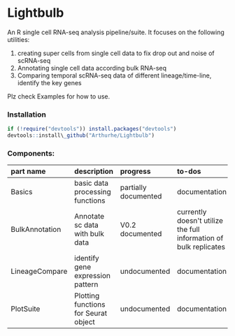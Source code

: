 # Lightbulb

An R single cell RNA-seq analysis pipeline/suite. It focuses on the following utilities:  
1. creating super cells from single cell data to fix drop out and noise of scRNA-seq
2. Annotating single cell data according bulk RNA-seq  
3. Comparing temporal scRNA-seq data of different lineage/time-line, identify the key genes  
  
Plz check Examples for how to use.

### Installation

```R  
if (!require("devtools")) install.packages("devtools")
devtools::install\_github("Arthurhe/Lightbulb")
```

### Components:

|part name	| description	         | progress |	to-dos |
|:------------- |:-------------------------- |:---------- |:---------------------------|
|Basics		| basic data processing functions| partially documented | documentation |
|BulkAnnotation	| Annotate sc data with bulk data   | V0.2 documented | currently doesn't utilize the full information of bulk replicates |
|LineageCompare	| identify gene expression pattern |  undocumented   | documentation |
|PlotSuite	| Plotting functions for Seurat object | undocumented | documentation |
